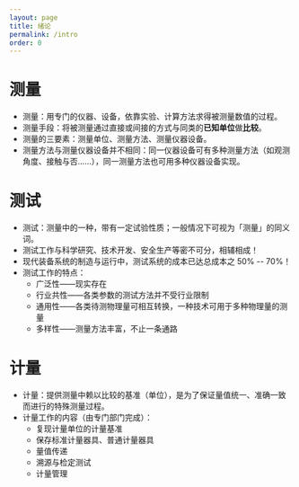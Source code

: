 ```yaml
---
layout: page
title: 绪论
permalink: /intro
order: 0
---
```


# 测量

- 测量：用专门的仪器、设备，依靠实验、计算方法求得被测量数值的过程。
- 测量手段：将被测量通过直接或间接的方式与同类的**已知单位**做**比较**。
- 测量的三要素：测量单位、测量方法、测量仪器设备。
- 测量方法与测量仪器设备并不相同：同一仪器设备可有多种测量方法（如观测角度、接触与否……），同一测量方法也可用多种仪器设备实现。

# 测试

- 测试：测量中的一种，带有一定试验性质；一般情况下可视为「测量」的同义词。
- 测试工作与科学研究、技术开发、安全生产等密不可分，相辅相成！
- 现代装备系统的制造与运行中，测试系统的成本已达总成本之 50% -- 70%！
- 测试工作的特点：
    - 广泛性——现实存在
    - 行业共性——各类参数的测试方法并不受行业限制
    - 通用性——各类待测物理量可相互转换，一种技术可用于多种物理量的测量
    - 多样性——测量方法丰富，不止一条通路

# 计量

- 计量：提供测量中赖以比较的基准（单位），是为了保证量值统一、准确一致而进行的特殊测量过程。
- 计量工作的内容（由专门部门完成）：
    - 复现计量单位的计量基准
    - 保存标准计量器具、普通计量器具
    - 量值传递
    - 溯源与检定测试
    - 计量管理